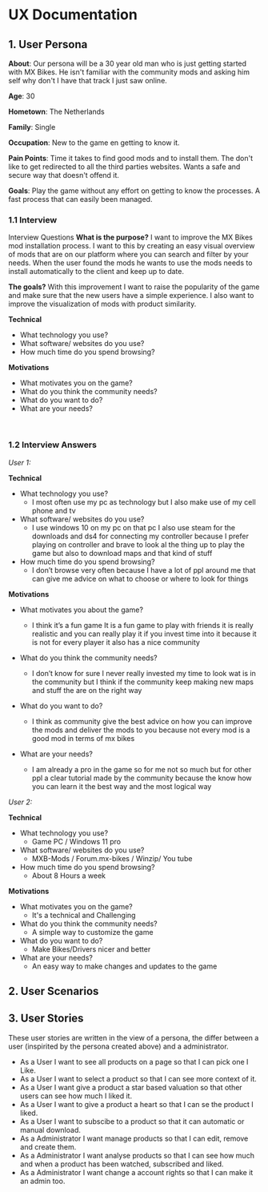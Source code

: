 # UX Documentation

## 1. User Persona

**About**: 
Our persona will be a 30 year old man who is just getting started with MX Bikes. He isn't familiar with the community mods and asking him self why don't I have that track I just saw online.

**Age**: 30

**Hometown**: The Netherlands

**Family**: Single

**Occupation**: New to the game en getting to know it.

**Pain Points**: Time it takes to find good mods and to install them. The don't like to get redirected to all the third parties websites. Wants a safe and secure way that doesn't offend it.

**Goals**: Play the game without any effort on getting to know the processes. A fast process that can easily been managed.


### 1.1 Interview
Interview Questions
**What is the purpose?**
I want to improve the MX Bikes mod installation process. I want to this by creating an easy visual overview of mods that are on our platform where you can search and filter by your needs.  When the user found the mods he wants to use the mods needs to install automatically to the client and keep up to date.

**The goals?**
With this improvement I want to raise the popularity of the game and make sure that the new users have a simple experience. I also want to improve the visualization of mods with product similarity.

**Technical**
- What technology you use?
- What software/ websites do you use?
- How much time do you spend browsing?

**Motivations**
- What motivates you on the game?
- What do you think the community needs?
- What do you want to do?
- What are your needs?

<br>

### 1.2 Interview Answers
*User 1:*

**Technical**
- What technology you use?
    - I most often use my pc as technology but I also make use of my cell phone and tv 
- What software/ websites do you use?
    - I use windows 10 on my pc on that pc I also use steam for the downloads and ds4 for connecting my controller because I prefer playing on controller and brave to look al the thing up to play the game but also to download maps and that kind of stuff
- How much time do you spend browsing?
    - I don’t browse very often because I have a lot of ppl around me that can give me advice on what to choose or where to look for things

**Motivations**
- What motivates you about the game?
    - I think it’s a fun game It is a fun game to play with friends it is really realistic and you can really play it if you invest time into it because it is not for every player it also has a nice community  
- What do you think the community needs?
    - I don’t know for sure I never really invested my time to look wat is in the community but I think if the community keep making new maps and stuff the are on the right way
- What do you want to do?
    - I think as community give the best advice on how you can improve the mods and deliver the mods to you because not every mod is a good mod in terms of mx bikes

- What are your needs?
    - I am already a pro in the game so for me not so much but for other ppl a clear tutorial made by the community because the know how you can learn it the best way and the most logical way 

*User 2:*

**Technical**
- What technology you use?
    - Game PC  / Windows 11 pro
- What software/ websites do you use?
    - MXB-Mods / Forum.mx-bikes / Winzip/ You tube
- How much time do you spend browsing?
    - About 8 Hours a week

**Motivations**
- What motivates you on the game?
    - It's a technical and Challenging
- What do you think the community needs?
    - A simple way to customize the game
- What do you want to do?
    - Make Bikes/Drivers nicer and better
- What are your needs?
    - An easy way to make changes and updates to the game


## 2. User Scenarios


## 3. User Stories
These user stories are written in the view of a persona, the differ between a user (inspirited by the persona created above) and a administrator.
- As a User I want to see all products on a page so that I can pick one I Like.
- As a User I want to select a product so that I can see more context of it.
- As a User I want give a product a star based valuation so that other users can see how much I liked it.
- As a User I want to give a product a heart so that I can se the product I liked.
- As a User I want to subscibe to a product so that it can automatic or manual download.
- As a Administrator I want manage products so that I can edit, remove and create them.
- As a Administrator I want analyse products so that I can see how much and when a product has been watched, subscribed and liked.
- As a Administrator I want change a account rights so that I can make it an admin too.
